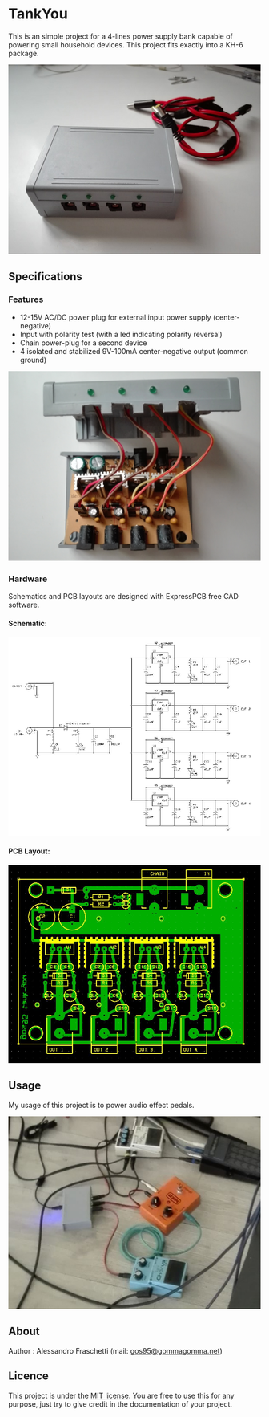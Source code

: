 # TankYou
This is an simple project for a 4-lines power supply bank capable of powering small household devices.
This project fits exactly into a KH-6 package.

![tank-you.jpg](tank-you.jpg)


## Specifications

### Features
- 12-15V AC/DC power plug for external input power supply (center-negative)
- Input with polarity test (with a led indicating polarity reversal)
- Chain power-plug for a second device
- 4 isolated and stabilized 9V-100mA center-negative output (common ground)

![package-inside](tank-you-inside.jpg)

### Hardware
Schematics and PCB layouts are designed with ExpressPCB free CAD software.

#### Schematic:
![board-schematic](hardware/tank-you_sch.jpg)

#### PCB Layout:
![board-pcb](hardware/tank-you_pcb.jpg)


## Usage
My usage of this project is to power audio effect pedals.

![usage](tank-you-onstage.jpg)


## About
Author : Alessandro Fraschetti (mail: [gos95@gommagomma.net](mailto:gos95@gommagomma.net))


## Licence
This project is under the [MIT license](LICENSE).
You are free to use this for any purpose, just try to give credit in the documentation of your project.
